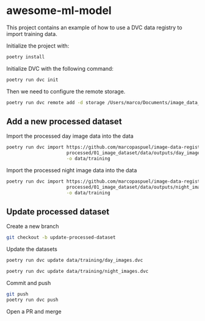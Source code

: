 # awesome-ml-model
This project contains an example of how to use a DVC data registry to import training data. 

Initialize the project with:
```bash
poetry install
```

Initialize DVC with the following command:
```bash
poetry run dvc init
```

Then we need to configure the remote storage.

```bash
poetry run dvc remote add -d storage /Users/marco/Documents/image_data_registry_dvc_storage
```

## Add a new processed dataset

Import the processed day image data into the data
```bash
poetry run dvc import https://github.com/marcopaspuel/image-data-registry-dvc \
                      processed/01_image_dataset/data/outputs/day_images \
                      -o data/training
```

Import the processed night image data into the data
```bash
poetry run dvc import https://github.com/marcopaspuel/image-data-registry-dvc \
                      processed/01_image_dataset/data/outputs/night_images \
                      -o data/training
```

## Update processed dataset

Create a new branch
```bash
git checkout -b update-processed-dataset
```
Update the datasets 

```bash
poetry run dvc update data/training/day_images.dvc
```

```bash
poetry run dvc update data/training/night_images.dvc
```

Commit and push
```bash
git push
poetry run dvc push
```

Open a PR and merge 